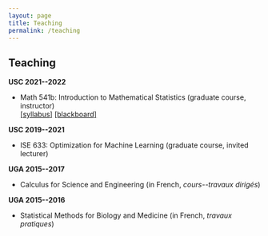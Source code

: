```yaml
---
layout: page
title: Teaching
permalink: /teaching
---
```


## Teaching ##


__USC 2021--2022__  
* Math 541b: Introduction to Mathematical Statistics (graduate course, instructor)  
[[syllabus]](assets/teaching/Syllabus-541b.pdf) 
[[blackboard]](https://blackboard.usc.edu/webapps/blackboard/execute/announcement?method=search&context=course&course_id=_283225_1&handle=cp_announcements&mode=cpview) 


__USC 2019--2021__  
* ISE 633: Optimization for Machine Learning (graduate course, invited lecturer)  


__UGA 2015--2017__  
* Calculus for Science and Engineering (in French, _cours--travaux dirigés_)  


__UGA 2015--2016__  
* Statistical Methods for Biology and Medicine (in French, _travaux pratiques_)  